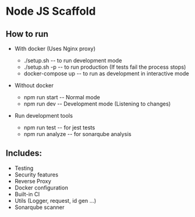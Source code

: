 # Node JS Scaffold

## How to run

* With docker (Uses Nginx proxy)
    * ./setup.sh -- to run development mode
    * ./setup.sh -p -- to run production (If tests fail the process stops)
    * docker-compose up -- to run as development in interactive mode

* Without docker
    * npm run start -- Normal mode
    * npm run dev -- Development mode (Listening to changes)

* Run development tools
    * npm run test -- for jest tests
    * npm run analyze -- for sonarqube analysis 

## Includes:

* Testing
* Security features
* Reverse Proxy
* Docker configuration
* Built-in CI
* Utils (Logger, request, id gen ...)
* Sonarqube scanner